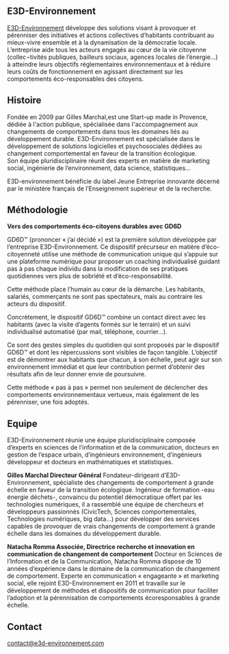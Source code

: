 ## E3D-Environnement 

[E3D-Environnement](http://www.e3d-environnement.com/) développe des solutions visant à provoquer et pérenniser des initiatives et actions collectives d’habitants contribuant au mieux-vivre ensemble et à la dynamisation de la démocratie locale. L’entreprise aide tous les acteurs engagés au cœur de la vie citoyenne (collec¬tivités publiques, bailleurs sociaux, agences locales de l’énergie…) à atteindre leurs objectifs réglementaires environnementaux et à réduire leurs coûts de fonctionnement en agissant directement sur les comportements éco-responsables des citoyens. 

## Histoire 

Fondée en 2009 par Gilles Marchal,est une Start-up made in Provence, dédiée à l'action publique, spécialisée dans l'accompagnement aux changements de comportements dans tous les domaines liés au développement durable.
E3D-Environnement est spécialisée dans le développement de solutions logicielles et psychosociales dédiées au changement comportemental en faveur de la transition écologique.   
Son équipe pluridisciplinaire réunit des experts en matière de marketing social, ingénierie de l’environnement, data science, statistiques…

E3D-environnement bénéficie du label Jeune Entreprise innovante décerné par le ministère français de l’Enseignement supérieur et de la recherche.

## Méthodologie  

**Vers des comportements éco-citoyens durables avec GD6D**

GD6D™ (prononcer « j’ai décidé ») est la première solution développée par l’entreprise E3D-Environnement. Ce dispositif précurseur en matière d’éco-citoyenneté utilise une méthode de communication unique qui s’appuie sur une plateforme numérique pour proposer un coaching individualisé guidant pas à pas chaque individu dans la modification de ses pratiques quotidiennes vers plus de sobriété et d’éco-responsabilité.

Cette méthode place l’humain au cœur de la démarche. Les habitants, salariés, commerçants ne sont pas spectateurs, mais au contraire les acteurs du dispositif.

Concrètement, le dispositif GD6D™ combine un contact direct avec les habitants (avec la visite d’agents formés sur le terrain) et un suivi individualisé automatisé (par mail, téléphone, courrier…).

Ce sont des gestes simples du quotidien qui sont proposés par le dispositif GD6D™ et dont les répercussions sont visibles de façon tangible. L’objectif est de démontrer aux habitants que chacun, à son échelle, peut agir sur son environnement immédiat et que leur contribution permet d’obtenir des résultats afin de leur donner envie de poursuivre.

Cette méthode « pas à pas » permet non seulement de déclencher des comportements environnementaux vertueux, mais également de les pérenniser, une fois adoptés.

## Equipe 

E3D-Environnement réunie une équipe pluridisciplinaire composée d’experts en sciences
de l’information et de la communication, docteurs en gestion de l’espace urbain, d’ingénieurs environnement, d’ingénieurs développeur et docteurs en mathématiques et statistiques.

**Gilles Marchal
Directeur Général**
Fondateur-dirigeant d’E3D-Environnement, spécialiste des changements de comportement à grande échelle en faveur de la transition écologique. 
Ingénieur de formation -eau énergie déchets-, convaincu du potentiel démocratique offert par les technologies numériques, il a rassemblé une équipe de chercheurs et développeurs passionnés (CivicTech, Sciences comportementales, Technologies numériques, big data…) pour développer des services capables de provoquer de vrais changements de comportement à grande échelle dans les domaines du développement durable.  

**Natacha Romma
Associée, Directrice recherche et innovation en communication de changement de comportement**
Docteur en Sciences de l’Information et de la Communication, Natacha Romma dispose de 10 années d’expérience dans le domaine de la communication de changement de comportement. Experte en communication « engageante » et marketing social, elle rejoint E3D-Environnement en 2011 et travaille sur le développement de méthodes et dispositifs de communication pour faciliter l’adoption et la pérennisation de comportements écoresponsables à grande échelle.

## Contact

[contact@e3d-environnement.com](mailto:contact@e3d-environnement.com) 
